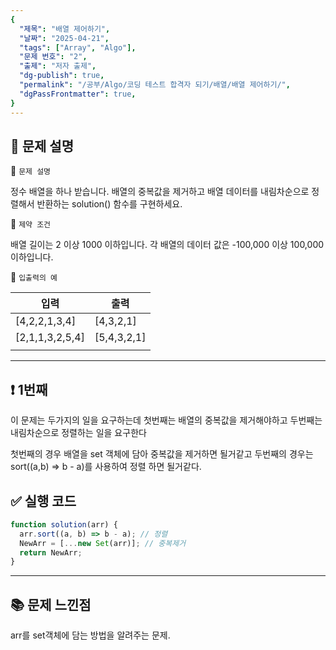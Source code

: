 ```yaml
---
{
  "제목": "배열 제어하기",
  "날짜": "2025-04-21",
  "tags": ["Array", "Algo"],
  "문제 번호": "2",
  "출제": "저자 출제",
  "dg-publish": true,
  "permalink": "/공부/Algo/코딩 테스트 합격자 되기/배열/배열 제어하기/",
  "dgPassFrontmatter": true,
}
---
```


## 📔 문제 설명

📓 `문제 설명`

정수 배열을 하나 받습니다. 배열의 중복값을 제거하고 배열 데이터를 내림차순으로 정렬해서 반환하는 solution() 함수를 구현하세요.

📓 `제약 조건`

배열 길이는 2 이상 1000 이하입니다.
각 배열의 데이터 값은 -100,000 이상 100,000 이하입니다.

📓 `입출력의 예`

| 입력            | 출력        |
| --------------- | ----------- |
| [4,2,2,1,3,4]   | [4,3,2,1]   |
| [2,1,1,3,2,5,4] | [5,4,3,2,1] |
|                 |             |

---

## ❗ 1번째

이 문제는 두가지의 일을 요구하는데 첫번째는 배열의 중복값을 제거해야하고 두번째는 내림차순으로 정렬하는 일을 요구한다

첫번째의 경우 배열을 set 객체에 담아 중복값을 제거하면 될거같고
두번째의 경우는 sort((a,b) => b - a)를 사용하여 정렬 하면 될거같다.
<br>

## ✅ 실행 코드

```js
function solution(arr) {
  arr.sort((a, b) => b - a); // 정렬
  NewArr = [...new Set(arr)]; // 중복제거
  return NewArr;
}
```

---

## 📚 문제 느낀점

arr를 set객체에 담는 방법을 알려주는 문제.
